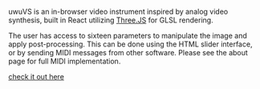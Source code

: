 uwuVS is an in-browser video instrument inspired by analog video synthesis, built in React utilizing [Three.JS](https://threejs.org/) for GLSL rendering.

The user has access to sixteen parameters to manipulate the image and apply post-processing. This can be done using the HTML slider interface, or by sending MIDI messages from other software. Please see the about page for full MIDI implementation. 

[check it out here](https://dputnam.net/uwuVS)